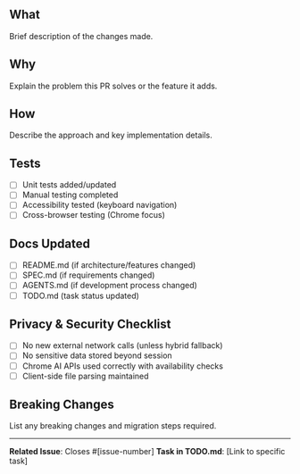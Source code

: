 ## What

Brief description of the changes made.

## Why  

Explain the problem this PR solves or the feature it adds.

## How

Describe the approach and key implementation details.

## Tests

- [ ] Unit tests added/updated
- [ ] Manual testing completed  
- [ ] Accessibility tested (keyboard navigation)
- [ ] Cross-browser testing (Chrome focus)

## Docs Updated

- [ ] README.md (if architecture/features changed)
- [ ] SPEC.md (if requirements changed)  
- [ ] AGENTS.md (if development process changed)
- [ ] TODO.md (task status updated)

## Privacy & Security Checklist

- [ ] No new external network calls (unless hybrid fallback)
- [ ] No sensitive data stored beyond session
- [ ] Chrome AI APIs used correctly with availability checks
- [ ] Client-side file parsing maintained

## Breaking Changes

List any breaking changes and migration steps required.

---

**Related Issue**: Closes #[issue-number]
**Task in TODO.md**: [Link to specific task]